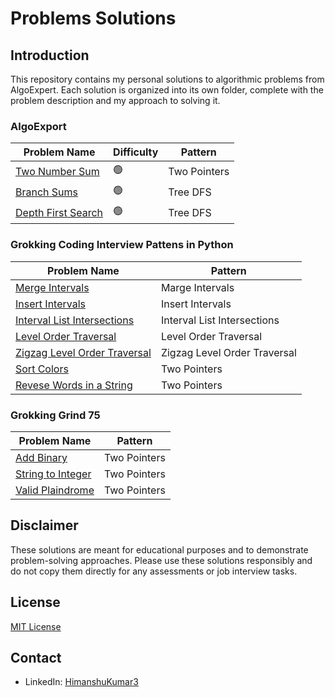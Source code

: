 # Problems Solutions

## Introduction

This repository contains my personal solutions to algorithmic problems from AlgoExpert. Each solution is organized into its own folder, complete with the problem description and my approach to solving it.

### AlgoExport

| Problem Name                                         | Difficulty | Pattern      |
| ---------------------------------------------------- | ---------- | ------------ |
| [Two Number Sum](AlgoExport/Two_Number_Sum/)         | 🟢         | Two Pointers |
| [Branch Sums](AlgoExport/Branch_Sums/)               | 🟢         | Tree DFS     |
| [Depth First Search](AlgoExport/Depth-first-search/) | 🟢         | Tree DFS     |

### Grokking Coding Interview Pattens in Python

| Problem Name                                                                                                 | Pattern                      |
| ------------------------------------------------------------------------------------------------------------ | ---------------------------- |
| [Merge Intervals](Grokking-Coding-Interview-Patterns_in_Python/merge_intervals.py)                           | Marge Intervals              |
| [Insert Intervals](Grokking-Coding-Interview-Patterns_in_Python/insert_intervals.py)                         | Insert Intervals             |
| [Interval List Intersections](Grokking-Coding-Interview-Patterns_in_Python/interval_list_intersections.py)   | Interval List Intersections  |
| [Level Order Traversal](Grokking-Coding-Interview-Patterns_in_Python/level_order_traversal.py)               | Level Order Traversal        |
| [Zigzag Level Order Traversal](Grokking-Coding-Interview-Patterns_in_Python/zigzag_level_order_traversal.py) | Zigzag Level Order Traversal |
| [Sort Colors](Grokking-Coding-Interview-Patterns_in_Python/sort_colors.py)                                   | Two Pointers                 |
| [Revese Words in a String](Grokking-Coding-Interview-Patterns_in_Python/reverse_words.py)                    | Two Pointers                 |

### Grokking Grind 75

| Problem Name                                                                 | Pattern      |
| ---------------------------------------------------------------------------- | ------------ |
| [Add Binary](Grokking-Grind-75-Python/WarmUp/Add_Binary.py)                  | Two Pointers |
| [String to Integer](Grokking-Grind-75-Python/WarmUp/string_to_integer.py)    | Two Pointers |
| [Valid Plaindrome](Grokking-Grind-75-Python/TwoPointers/valid_palindrome.py) | Two Pointers |

## Disclaimer

These solutions are meant for educational purposes and to demonstrate problem-solving approaches. Please use these solutions responsibly and do not copy them directly for any assessments or job interview tasks.

## License

[MIT License](LICENSE)

## Contact

- LinkedIn: [HimanshuKumar3](https://www.linkedin.com/in/himanshukumar3/)
